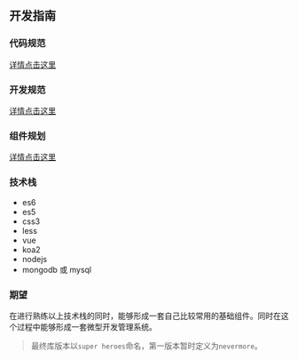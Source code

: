 ## 开发指南

### 代码规范

[详情点击这里](https://github.com/SuperNeverMore/develop-guide/blob/master/docs/code-guide.md)

### 开发规范

[详情点击这里](https://github.com/SuperNeverMore/develop-guide/blob/master/docs/develop.md)

### 组件规划

[详情点击这里](https://github.com/SuperNeverMore/develop-guide/blob/master/docs/mission.md)

### 技术栈

- es6
- es5
- css3
- less
- vue
- koa2
- nodejs
- mongodb 或 mysql

### 期望
在进行熟练以上技术栈的同时，能够形成一套自己比较常用的基础组件。同时在这个过程中能够形成一套微型开发管理系统。
> 最终库版本以`super heroes`命名，第一版本暂时定义为`nevermore`。

